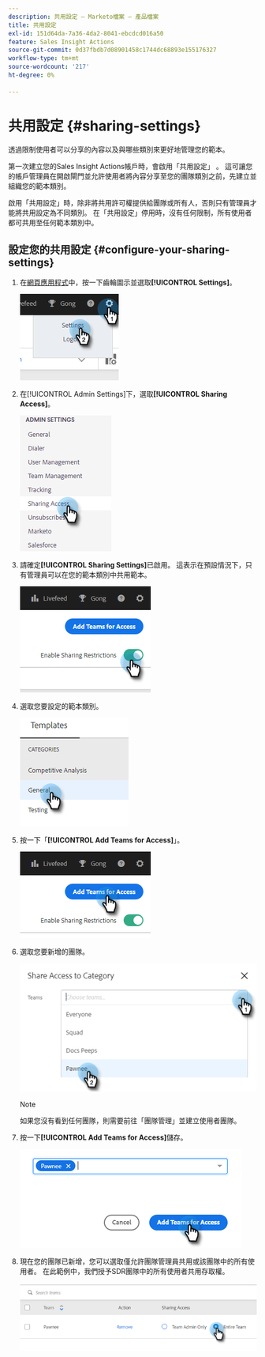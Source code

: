 ```yaml
---
description: 共用設定 — Marketo檔案 — 產品檔案
title: 共用設定
exl-id: 151d64da-7a36-4da2-8041-ebcdcd016a50
feature: Sales Insight Actions
source-git-commit: 0d37fbdb7d08901458c1744dc68893e155176327
workflow-type: tm+mt
source-wordcount: '217'
ht-degree: 0%

---
```


# 共用設定 {#sharing-settings}

透過限制使用者可以分享的內容以及與哪些類別來更好地管理您的範本。

第一次建立您的Sales Insight Actions帳戶時，會啟用「共用設定」 。 這可讓您的帳戶管理員在開啟閘門並允許使用者將內容分享至您的團隊類別之前，先建立並組織您的範本類別。

啟用「共用設定」時，除非將共用許可權提供給團隊或所有人，否則只有管理員才能將共用設定為不同類別。 在「共用設定」停用時，沒有任何限制，所有使用者都可共用至任何範本類別中。

## 設定您的共用設定 {#configure-your-sharing-settings}

1. 在[網頁應用程式](https://toutapp.com/login)中，按一下齒輪圖示並選取&#x200B;**[!UICONTROL Settings]**。

   ![](assets/sharing-settings-1.png)

1. 在[!UICONTROL Admin Settings]下，選取&#x200B;**[!UICONTROL Sharing Access]**。

   ![](assets/sharing-settings-2.png)

1. 請確定&#x200B;**[!UICONTROL Sharing Settings]**&#x200B;已啟用。 這表示在預設情況下，只有管理員可以在您的範本類別中共用範本。

   ![](assets/sharing-settings-3.png)

1. 選取您要設定的範本類別。

   ![](assets/sharing-settings-4.png)

1. 按一下「**[!UICONTROL Add Teams for Access]**」。

   ![](assets/sharing-settings-5.png)

1. 選取您要新增的團隊。

   ![](assets/sharing-settings-6.png)

   >[!NOTE]
   >
   >如果您沒有看到任何團隊，則需要前往「團隊管理」並建立使用者團隊。

1. 按一下&#x200B;**[!UICONTROL Add Teams for Access]**&#x200B;儲存。

   ![](assets/sharing-settings-7.png)

1. 現在您的團隊已新增，您可以選取僅允許團隊管理員共用或該團隊中的所有使用者。 在此範例中，我們授予SDR團隊中的所有使用者共用存取權。

   ![](assets/sharing-settings-8.png)
